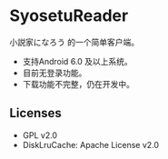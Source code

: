 # SyosetuReader
小説家になろう 的一个简单客户端。

* 支持Android 6.0 及以上系统。
* 目前无登录功能。
* 下载功能不完整，仍在开发中。

## Licenses
* GPL v2.0
* DiskLruCache: Apache License v2.0